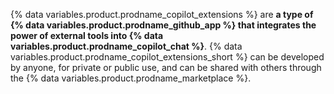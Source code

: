 {% data variables.product.prodname_copilot_extensions %} are **a type of {% data variables.product.prodname_github_app %} that integrates the power of external tools into {% data variables.product.prodname_copilot_chat %}**. {% data variables.product.prodname_copilot_extensions_short %} can be developed by anyone, for private or public use, and can be shared with others through the {% data variables.product.prodname_marketplace %}.
